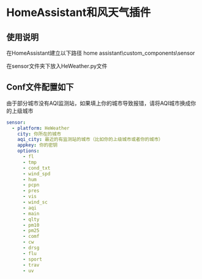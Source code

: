 # HomeAssistant和风天气插件

## 使用说明

在HomeAssistant建立以下路径
home assistant\custom_components\sensor

在sensor文件夹下放入HeWeather.py文件

## Conf文件配置如下

由于部分城市没有AQI监测站，如果填上你的城市导致报错，请将AQI城市换成你的上级城市

``` yaml
sensor:
  - platform: HeWeather
    city: 你所在的城市
    aqi_city: 最近的有监测站的城市（比如你的上级城市或者你的城市）
    appkey: 你的密钥
    options:
      - fl
      - tmp
      - cond_txt
      - wind_spd
      - hum
      - pcpn
      - pres
      - vis
      - wind_sc
      - aqi
      - main
      - qlty
      - pm10
      - pm25
      - comf
      - cw
      - drsg
      - flu
      - sport
      - trav
      - uv
```